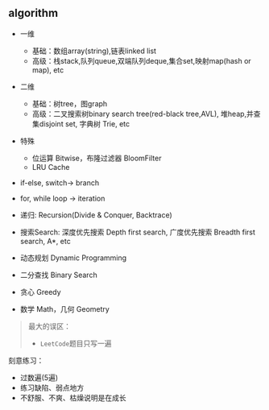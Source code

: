 ## algorithm

* 一维
  * 基础：数组array(string),链表linked list
  * 高级：栈stack,队列queue,双端队列deque,集合set,映射map(hash or map), etc
* 二维
  * 基础：树tree，图graph
  * 高级：二叉搜索树binary search tree(red-black tree,AVL), 堆heap,并查集disjoint set, 字典树 Trie, etc
* 特殊 
  * 位运算 Bitwise，布隆过滤器 BloomFilter
  * LRU Cache



* if-else, switch-> branch
* for, while loop -> iteration
* 递归: Recursion(Divide & Conquer, Backtrace)
* 搜索Search: 深度优先搜索 Depth first search, 广度优先搜索 Breadth first search, A*, etc  
* 动态规划 Dynamic Programming
* 二分查找 Binary Search
* 贪心 Greedy
* 数学 Math，几何 Geometry

> 最大的误区：
> * `LeetCode`题目只写一遍

刻意练习：
* 过数遍(5遍)
* 练习缺陷、弱点地方
* 不舒服、不爽、枯燥说明是在成长
